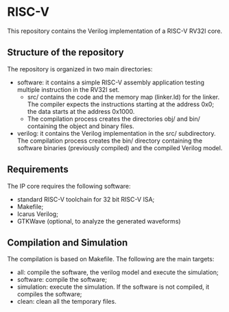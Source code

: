 # RISC-V

This repository contains the Verilog implementation of a RISC-V RV32I core.

## Structure of the repository

The repository is organized in two main directories:
- software: it contains a simple RISC-V assembly application testing multiple
  instruction in the RV32I set.
	- src/ contains the code and the memory map (linker.ld) for the linker. The
	compiler expects the instructions starting at the address 0x0; the data
	starts at the address 0x1000.
	- The compilation process creates the directories obj/ and bin/ containing
	the object and binary files.
- verilog: it contains the Verilog implementation in the src/ subdirectory. The
  compilation process creates the bin/ directory containing the software binaries
  (previously compiled) and the compiled Verilog model.

## Requirements

The IP core requires the following software:
- standard RISC-V toolchain for 32 bit RISC-V ISA;
- Makefile;
- Icarus Verilog;
- GTKWave (optional, to analyze the generated waveforms)

## Compilation and Simulation
The compilation is based on Makefile. The following are the main targets:
- all: compile the software, the verilog model and execute the simulation;
- software: compile the software;
- simulation: execute the simulation. If the software is not compiled, it
  compiles the software;
- clean: clean all the temporary files.